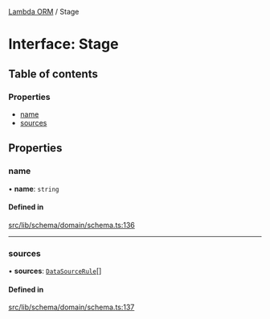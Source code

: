 [Lambda ORM](../README.md) / Stage

# Interface: Stage

## Table of contents

### Properties

- [name](Stage.md#name)
- [sources](Stage.md#sources)

## Properties

### name

• **name**: `string`

#### Defined in

[src/lib/schema/domain/schema.ts:136](https://github.com/FlavioLionelRita/lambdaorm/blob/4a7be3c2/src/lib/schema/domain/schema.ts#L136)

___

### sources

• **sources**: [`DataSourceRule`](DataSourceRule.md)[]

#### Defined in

[src/lib/schema/domain/schema.ts:137](https://github.com/FlavioLionelRita/lambdaorm/blob/4a7be3c2/src/lib/schema/domain/schema.ts#L137)
